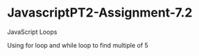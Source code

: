 # JavascriptPT2-Assignment-7.2
JavaScript Loops
<p>Using for loop and while loop to find multiple of 5</p>
